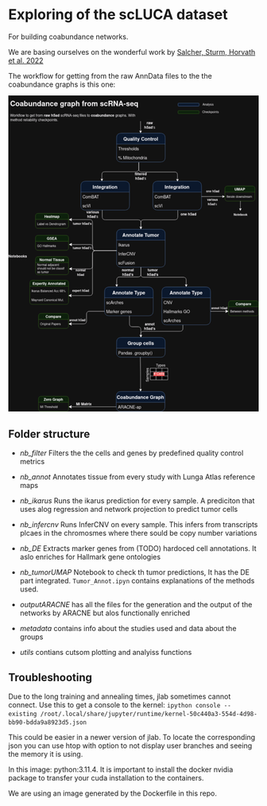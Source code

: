 # Exploring of the scLUCA dataset

For building coabundance networks.

We are basing ourselves on the wonderful work by [Salcher, Sturm, Horvath et al. 2022](https://pubmed.ncbi.nlm.nih.gov/36368318/)

The workflow for getting from the raw AnnData files to the the coabundance graphs is this one:

![ScRNAseq Workflow](Workflow.png "scRNA-seq Workflow")

## Folder structure

- *nb_filter* Filters the the cells and genes by predefined quality control metrics
- *nb_annot* Annotates tissue from every study with Lunga Atlas reference maps
- *nb_ikarus* Runs the ikarus prediction for every sample. A prediciton that uses alog regression and network projection to predict tumor cells
- *nb_infercnv* Runs InferCNV on every sample. This infers from transcripts plcaes in the chromosmes where there sould be copy number variations
- *nb_DE* Extracts marker genes from (TODO) hardoced cell annotations. It aslo enriches for Hallmark gene ontologies
- *nb_tumorUMAP* Notebook to check th tumor predictions, It has the DE part integrated. `Tumor_Annot.ipyn` contains explanations of the methods used.

- *outputARACNE* has all the files for the generation and the output of the networks by ARACNE but alos functionally enriched
- *metadata* contains info about the studies used and data about the groups
- *utils* contians cutsom plotting and analyiss functions

## Troubleshooting

Due to the long training and annealing times, jlab sometimes cannot connect.
Use this to get a console to the kernel:
`ipython console --existing /root/.local/share/jupyter/runtime/kernel-50c440a3-554d-4d98-bb90-bdda9a8923d5.json`

This could be easier in a newer version of jlab. To locate the corresponding json
you can use htop with option to not display user branches and seeing the memory it
is using.

In this image: python:3.11.4. It is important
to install the docker nvidia package to 
transfer your cuda installation to the
containers.

We are using an image generated by the Dockerfile in this repo.
